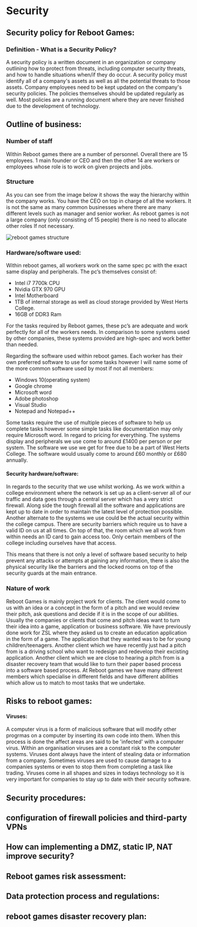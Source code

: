 # Security

## Security policy for Reboot Games:

### Definition - What is a Security Policy?

A security policy is a written document in an organization or company outlining how to protect from threats, including computer security threats, and how to handle situations when/if they do occur. A security policy must identify all of a company's assets as well as all the potential threats to those assets. Company employees need to be kept updated on the company's security policies. The policies themselves should be updated regularly as well. Most policies are a running document where they are never finished due to the development of technology.

## Outline of business:
### Number of staff
Within Reboot games there are a number of personnel. Overall there are 15 employees. 1 main founder or CEO and then the other 14 are workers or employees whose role is to work on given projects and jobs. 
### Structure
As you can see from the image below it shows the way the hierarchy within the company works. You have the CEO on top in charge of all the workers. It is not the same as many common businesses where there are many different levels such as manager and senior worker. As reboot games is not a large company (only consisting of 15 people) there is no need to allocate other roles If not necessary.

![reboot games structure](https://user-images.githubusercontent.com/31927590/40370640-9db7df50-5dd8-11e8-96a7-c68bf035ffe7.png)

### Hardware/software used:
Within reboot games, all workers work on the same spec pc with the exact same display and peripherals. The pc’s themselves consist of:
*	Intel i7 7700k CPU
*	Nvidia GTX 970 GPU
*	Intel Motherboard
*	1TB of internal storage as well as cloud storage provided by West Herts College.
*	16GB of DDR3 Ram

For the tasks required by Reboot games, these pc’s are adequate and work perfectly for all of the workers needs. In comparison to some systems used by other companies, these systems provided are high-spec and work better than needed.

Regarding the software used within reboot games. Each worker has their own preferred software to use for some tasks however I will name some of the more common software used by most if not all members:
*	Windows 10(operating system)
*	Google chrome
*	Microsoft word
*	Adobe photoshop
*	Visual Studio
*	Notepad and Notepad++

Some tasks require the use of multiple pieces of software to help us complete tasks however some simple tasks like documentation may only require Microsoft word. In regard to pricing for everything. The systems display and peripherals we use come to around £1400 per person or per system. The software we use we get for free due to be a part of West Herts College. The software would usually come to around £60 monthly or £680 annually.

#### Security hardware/software:

In regards to the security that we use whilst working. As we work within a college environment where the network is set up as a client-server all of our traffic and data goes through a central server which has a very strict firewall. Along side the tough firewall all the software and applications are kept up to date in order to maintain the latest level of protection possible. Another alternate to the systems we use could be the actual security within the college campus. There are security barriers which require us to have a valid ID on us at all times. On top of that, the room which we all work from within needs an ID card to gain access too. Only certain members of the college including ourselves have that access. 

This means that there is not only a level of software based security to help prevent any attacks or attempts at gaining any information, there is also the physical security like the barriers and the locked rooms on top of the security guards at the main entrance.

### Nature of work

Reboot Games is mainly project work for clients. The client would come to us with an idea or a concept in the form of a pitch and we would review their pitch, ask questions and decide if it is in the scope of our abilities. Usually the companies or clients that come and pitch ideas want to turn their idea into a game, application or business software. We have previously done work for ZSL where they asked us to create an education application in the form of a game. The application that they wanted was to be for young children/teenagers. Another client which we have recently just had a pitch from is a driving school who want to redesign and redevelop their excisting application. Another client which we are close to hearing a pitch from is a disaster recovery team that would like to turn their paper based process into a software based process. At Reboot games we have many different members which specialise in different fields and have different abilities which allow us to match to most tasks that we undertake.

## Risks to reboot games:
#### Viruses:
A computer virus is a form of malicious software that will modify other progrmas on a computer by inserting its own code into them. When this process is done the affect areas are said to be 'infected' with a computer virus. Within an organisation viruses are a constant risk to the computer systems. Viruses dont always have the intent of stealing data or information from a company. Sometimes viruses are used to cause damage to a companies systems or even to stop them from completing a task like trading. Viruses come in all shapes and sizes in todays technology so it is very important for companies to stay up to date with their security software.
## Security procedures:

## configuration of firewall policies and third-party VPNs

## How can implementing a DMZ, static IP, NAT improve security?

## Reboot games risk assessment:

## Data protection process and regulations:

## reboot games disaster recovery plan:
